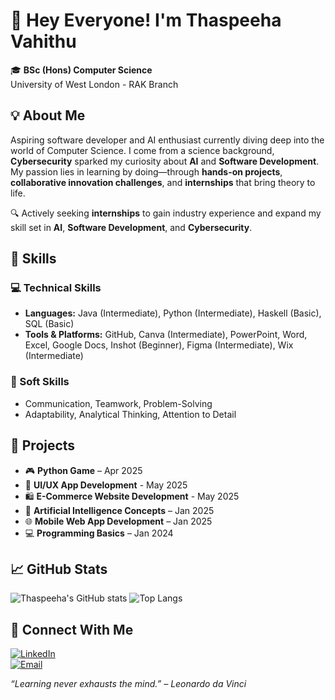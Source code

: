# 👋 Hey Everyone! I'm Thaspeeha Vahithu

🎓 **BSc (Hons) Computer Science**  
University of West London - RAK Branch  




## 💡 About Me
Aspiring software developer and AI enthusiast currently diving deep into the world of Computer Science. I come from a science background, **Cybersecurity** sparked my curiosity about **AI** and **Software Development**. My passion lies in learning by doing—through **hands-on projects**, **collaborative innovation challenges**, and **internships** that bring theory to life.

🔍 Actively seeking **internships** to gain industry experience and expand my skill set in **AI**, **Software Development**, and **Cybersecurity**.



## 🧠 Skills

### 💻 Technical Skills
- **Languages:** Java (Intermediate), Python (Intermediate), Haskell (Basic), SQL (Basic)
- **Tools & Platforms:** GitHub, Canva (Intermediate), PowerPoint, Word, Excel, Google Docs, Inshot (Beginner), Figma (Intermediate), Wix (Intermediate)

### 🌟 Soft Skills
- Communication, Teamwork, Problem-Solving  
- Adaptability, Analytical Thinking, Attention to Detail



## 🚀 Projects
- 🎮 **Python Game** – Apr 2025  
- 📱 **UI/UX App Development** - May 2025 
- 🛍️ **E-Commerce Website Development** - May 2025
- 🤖 **Artificial Intelligence Concepts** – Jan 2025
- 🌐 **Mobile Web App Development** – Jan 2025  
- 💻 **Programming Basics** – Jan 2024  



## 📈 GitHub Stats
![Thaspeeha's GitHub stats](https://github-readme-stats.vercel.app/api?username=Thaspeeha&show_icons=true&theme=default)
![Top Langs](https://github-readme-stats.vercel.app/api/top-langs/?username=Thaspeeha&layout=compact)



## 🔗 Connect With Me
[![LinkedIn](https://img.shields.io/badge/LinkedIn-blue?style=for-the-badge&logo=linkedin)](https://www.linkedin.com/in/thaspeeha-vahithu-a139b627a/)  
[![Email](https://img.shields.io/badge/Email-me-blue?style=for-the-badge&logo=gmail)](mailto:vahithuthaspeeha@gmail.com)



_“Learning never exhausts the mind.” – Leonardo da Vinci_


